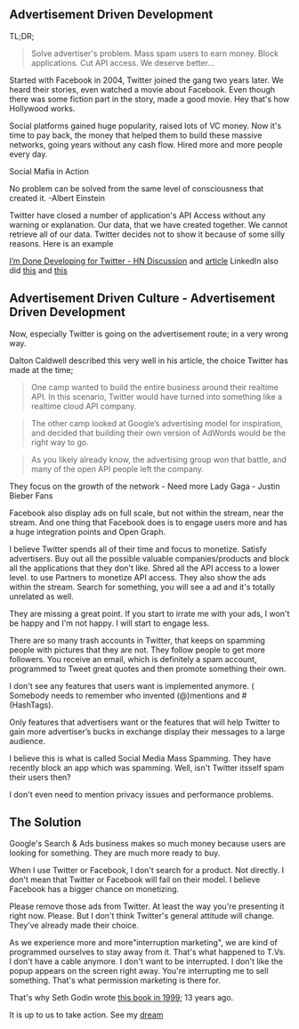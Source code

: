 Advertisement Driven Development
--------------------------------

TL;DR;
> Solve advertiser's problem. Mass spam users to earn money. Block applications. Cut API access.  We deserve better...

Started with Facebook in 2004, Twitter joined the gang two years later. We heard their stories, even watched a movie about Facebook.
Even though there was some fiction part in the story, made a good movie.  Hey that's how  Hollywood works.

Social platforms gained huge popularity, raised lots of VC money. Now it's time to pay back, the money that helped them to build these massive networks, going years without any cash flow.
Hired more and more people every day.

 Social Mafia in Action

No problem can be solved from the same level of consciousness that created it. -Albert Einstein

Twitter have closed a number of application's API Access without any warning or explanation. Our data, that we have created together.
We cannot retrieve all of our data. Twitter decides not to show it because of some silly reasons. Here is an example

[I’m Done Developing for Twitter - HN Discussion](http://news.ycombinator.com/item?id=4177151) and [article](http://restrictionisexpression.com/post/26144987502/im-done-developing-for-twitter)
LinkedIn also did [this](http://thenextweb.com/insider/2012/06/22/how-linkedin-betrayed-5-man-startup-pealk-and-why-developers-should-be-concerned/) and [this](http://techcrunch.com/2011/07/01/linkedin-cuts-off-api-access-to-branchout-monsters-beknown-and-others-for-tos-violations/)

Advertisement Driven Culture - Advertisement Driven Development
----------------------------------------------------------------

Now, especially Twitter is going on the advertisement route; in a very wrong way.

Dalton Caldwell described this very well in his article, the choice Twitter has made at the time;

> One camp wanted to build the entire business around their realtime API. In this scenario, Twitter would have turned into something like a realtime cloud API company.

> The other camp looked at Google’s advertising model for inspiration, and decided that building their own version of AdWords would be the right way to go.

> As you likely already know, the advertising group won that battle, and many of the open API people left the company.

They focus on the growth of the network - Need more Lady Gaga - Justin Bieber Fans

Facebook also display ads on full scale, but not within the stream, near the stream. And one thing that Facebook does is to engage users more and has a huge integration points and Open Graph.

I believe  Twitter spends all of their time and focus to monetize. Satisfy advertisers.
Buy out all the possible valuable companies/products and block all the applications that they don't like.
Shred all the API access to a lower level. to use Partners to monetize API access.
They also show the ads within the stream. Search for something, you will see a ad and it's totally unrelated as well.

They are missing a great point. If you start to irrate me with your ads, I won't be happy and I'm not happy. I will start to engage less.

There are so many trash accounts in Twitter, that keeps on spamming people with pictures that they are not.
They follow people to get more followers. You receive an email, which is definitely a spam account, programmed to Tweet great quotes and then promote something their own.

I don't see any features that users want is implemented anymore. ( Somebody needs to remember who invented (@)mentions and #(HashTags).

Only features that advertisers want or the features that will help Twitter to gain more advertiser’s bucks in exchange display their messages to a large audience.

I believe this is what is called Social Media Mass Spamming. They have recently block an app which was spamming. Well, isn't Twitter itsself spam their users then?

I don't even need to mention privacy issues and performance problems.

The Solution
------------------

Google's Search & Ads business makes so much money because users are looking for something. They are much more ready to buy.

When I use Twitter or Facebook, I don't search for a product. Not directly. I don't mean that Twitter or Facebook will fail on their model. I believe Facebook has a bigger chance on monetizing.

Please remove those ads from Twitter. At least the way you're presenting it right now. Please. But I don't think Twitter's general attitude will change. They've already made their choice.

As we experience more and more"interruption marketing", we are kind of programmed ourselves to stay away from it. That's what happened to T.Vs. I don't have a cable anymore.
I don't want to be interrupted. I don't like the popup appears on the screen right away. You're interrupting me to sell something. That's what permission marketing is there for.

That's why Seth Godin wrote [this book in 1999](http://www.amazon.com/Permission-Marketing-Turning-Strangers-Customers/dp/0684856360/ref=sr_1_1?ie=UTF8&qid=1341438431&sr=8-1); 13 years ago.

It is up to us to take action. See my [dream](http://sweet.io?ref=blog)